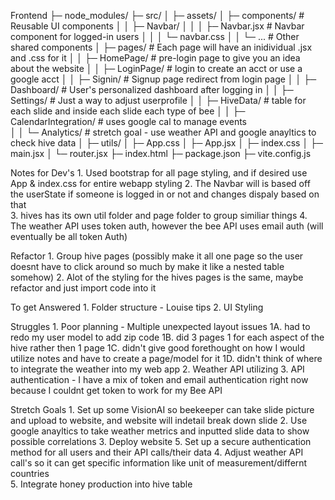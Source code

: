 Frontend
├─ node_modules/
├─ src/
│  ├─ assets/
│  ├─ components/                    # Reusable UI components
│  │  ├─ Navbar/
│  │  │  ├─ Navbar.jsx               # Navbar component for logged-in users
│  │  │  └─ navbar.css
│  │  └─ ...                         # Other shared components
│  ├─ pages/                         # Each page will have an inidividual .jsx and .css for it
│  │  ├─ HomePage/                   # pre-login page to give you an idea about the website
│  │  ├─ LoginPage/                  # login to create an acct or use a google acct
│  │  ├─ Signin/                     # Signup page redirect from login page
│  │  ├─ Dashboard/                  # User's personalized dashboard after logging in
│  │  ├─ Settings/                   # Just a way to adjust userprofile 
│  │  ├─ HiveData/                   # table for each slide and inside each slide each type of bee
│  │  ├─ CalendarIntegration/        # uses google cal to manage events  
│  │  └─ Analytics/                  # stretch goal - use weather API and google anayltics to check hive data
│  ├─ utils/
│  ├─ App.css
│  ├─ App.jsx
│  ├─ index.css
│  ├─ main.jsx 
│  └─ router.jsx
├─ index.html
├─ package.json
├─ vite.config.js


Notes for Dev's
    1. Used bootstrap for all page styling, and if desired use App & index.css for entire webapp styling 
    2. The Navbar will is based off the userState if someone is logged in or not and changes dispaly based on that  
    3. hives has its own util folder and page folder to group similiar things 
    4. The weather API uses token auth, however the bee API uses email auth (will eventually be all token Auth)

Refactor
    1. Group hive pages (possibly make it all one page so the user doesnt have to click around so much by make it like a nested table somehow)
    2. Alot of the styling for the hives pages is the same, maybe refactor and just import code into it

To get Answered
    1. Folder structure - Louise tips
    2. UI Styling

Struggles
    1. Poor planning - Multiple unexpected layout issues 
        1A. had to redo my user model to add zip code
        1B. did 3 pages 1 for each aspect of the hive rather then 1 page
        1C. didn't give good forethought on how I would utilize notes and have to create a page/model for it
        1D. didn't think of where to integrate the weather into my web app
    2. Weather API utilizing 
    3. API authentication - I have a mix of token and email authentication right now because I couldnt get token to work for my Bee API
    
Stretch Goals
    1. Set up some VisionAI so beekeeper can take slide picture and upload to website, and website will indetail break down slide
    2. Use google anayltics to take weather metrics and inputted slide data to show possible correlations 
    3. Deploy website
    5. Set up a secure authentication method for all users and their API calls/their data
    4. Adjust weather API call's so it can get specific information like unit of measurement/differnt countries  
    5. Integrate honey production into hive table